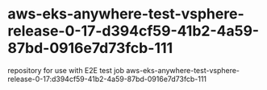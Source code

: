 # aws-eks-anywhere-test-vsphere-release-0-17-d394cf59-41b2-4a59-87bd-0916e7d73fcb-111
repository for use with E2E test job aws-eks-anywhere-test-vsphere-release-0-17:d394cf59-41b2-4a59-87bd-0916e7d73fcb-111
